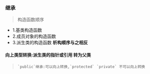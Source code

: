 ### 继承

> 构造函数顺序
- 1.基类构造函数
- 2.成员对象的构造函数
- 3.派生类的构造函数
**析构顺序与之相反**

#### 向上类型转换:派生类的指针或引用 转为父类
>     `public`继承:可以向上转换,`protected` `private` 不可以向上转换